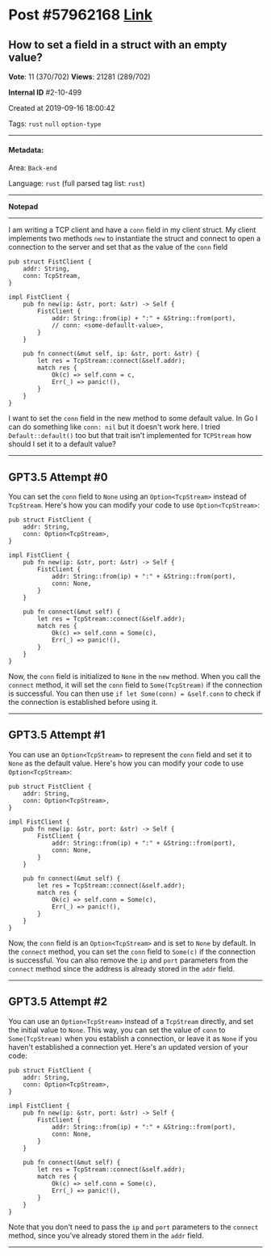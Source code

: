 
# Post \#57962168 [Link](https://stackoverflow.com/questions/57962168/)

## How to set a field in a struct with an empty value?

**Vote**: 11 (370/702) **Views**: 21281 (289/702) 

**Internal ID** \#2-10-499

Created at 2019-09-16 18:00:42

Tags: `rust` `null` `option-type`

----------

#### Metadata:

Area: `Back-end`

Language: `rust` (full parsed tag list: `rust`)

----------

**Notepad**


----------

I am writing a TCP client and have a `conn` field in my client struct. My client implements two methods `new` to instantiate the struct and connect to open a connection to the server and set that as the value of the `conn` field
```
pub struct FistClient {
    addr: String,
    conn: TcpStream,
}

impl FistClient {
    pub fn new(ip: &str, port: &str) -> Self {
        FistClient {
            addr: String::from(ip) + ":" + &String::from(port),
            // conn: <some-defaullt-value>,
        }
    }

    pub fn connect(&mut self, ip: &str, port: &str) {
        let res = TcpStream::connect(&self.addr);
        match res {
            Ok(c) => self.conn = c,
            Err(_) => panic!(),
        }
    }
}
```

I want to set the `conn` field in the new method to some default value. In Go I can do something like `conn: nil` but it doesn't work here. I tried `Default::default()` too but that trait isn't implemented for `TCPStream` how should I set it to a default value?


----------
        
## GPT3.5 Attempt \#0

You can set the `conn` field to `None` using an `Option<TcpStream>` instead of `TcpStream`. Here's how you can modify your code to use `Option<TcpStream>`:

```
pub struct FistClient {
    addr: String,
    conn: Option<TcpStream>,
}

impl FistClient {
    pub fn new(ip: &str, port: &str) -> Self {
        FistClient {
            addr: String::from(ip) + ":" + &String::from(port),
            conn: None,
        }
    }

    pub fn connect(&mut self) {
        let res = TcpStream::connect(&self.addr);
        match res {
            Ok(c) => self.conn = Some(c),
            Err(_) => panic!(),
        }
    }
}
```

Now, the `conn` field is initialized to `None` in the `new` method. When you call the `connect` method, it will set the `conn` field to `Some(TcpStream)` if the connection is successful. You can then use `if let Some(conn) = &self.conn` to check if the connection is established before using it.

--------

## GPT3.5 Attempt \#1

You can use an `Option<TcpStream>` to represent the `conn` field and set it to `None` as the default value. Here's how you can modify your code to use `Option<TcpStream>`:

```
pub struct FistClient {
    addr: String,
    conn: Option<TcpStream>,
}

impl FistClient {
    pub fn new(ip: &str, port: &str) -> Self {
        FistClient {
            addr: String::from(ip) + ":" + &String::from(port),
            conn: None,
        }
    }

    pub fn connect(&mut self) {
        let res = TcpStream::connect(&self.addr);
        match res {
            Ok(c) => self.conn = Some(c),
            Err(_) => panic!(),
        }
    }
}
```

Now, the `conn` field is an `Option<TcpStream>` and is set to `None` by default. In the `connect` method, you can set the `conn` field to `Some(c)` if the connection is successful. You can also remove the `ip` and `port` parameters from the `connect` method since the address is already stored in the `addr` field.

--------

## GPT3.5 Attempt \#2

You can use an `Option<TcpStream>` instead of a `TcpStream` directly, and set the initial value to `None`. This way, you can set the value of `conn` to `Some(TcpStream)` when you establish a connection, or leave it as `None` if you haven't established a connection yet. Here's an updated version of your code:

```
pub struct FistClient {
    addr: String,
    conn: Option<TcpStream>,
}

impl FistClient {
    pub fn new(ip: &str, port: &str) -> Self {
        FistClient {
            addr: String::from(ip) + ":" + &String::from(port),
            conn: None,
        }
    }

    pub fn connect(&mut self) {
        let res = TcpStream::connect(&self.addr);
        match res {
            Ok(c) => self.conn = Some(c),
            Err(_) => panic!(),
        }
    }
}
```

Note that you don't need to pass the `ip` and `port` parameters to the `connect` method, since you've already stored them in the `addr` field.

--------
